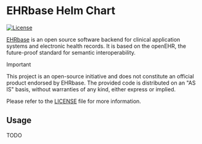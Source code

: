 # EHRbase Helm Chart

[![License](https://img.shields.io/badge/License-Apache%202.0-blue.svg)](https://opensource.org/licenses/Apache-2.0)

[EHRbase](https://github.com/ehrbase/ehrbase) is an open source software backend for clinical application systems and
electronic health records. It is based on the openEHR, the future-proof standard for semantic interoperability.

> [!IMPORTANT]    
> This project is an open-source initiative and does not constitute an official product endorsed by EHRbase. The
> provided code is distributed on an "AS IS" basis, without warranties of any kind, either express or implied.
>
> Please refer to the [LICENSE](LICENSE) file for more information.

## Usage

TODO